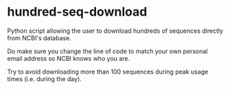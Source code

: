 # hundred-seq-download
Python script allowing the user to download hundreds of sequences directly from NCBI's database. 

Do make sure you change the line of code to match your own personal email address so NCBI knows who you are. 

Try to avoid downloading more than 100 sequences during peak usage times (i.e. during the day). 
